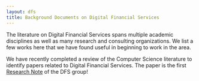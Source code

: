 ```yaml
---
layout: dfs
title: Background Documents on Digital Financial Services
---
```


The literature on Digital Financial Services spans multiple academic disciplines as well as many research and consulting organizations.  We list a few works here that we have found useful in beginning to work in the area.


We have recently completed a review of the Computer Science literature to identify papers related to Digital Financial Services.  The paper is the first [Research Note][UWDFS001] of the DFS group!

 [UWDFS001]: http://ictd.cs.washington.edu/dfs/docs/review-computer-science-v0_1.pdf